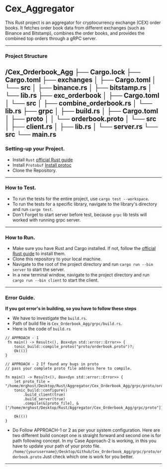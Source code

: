 # Cex_Aggregator

This Rust project is an aggregator for cryptocurrency exchange (CEX) order books. It fetches order book data from different exchanges (such as Binance and Bitstamp), combines the order books, and provides the combined top orders through a gRPC server.

------------------------------
### Project Structure

/Cex_Orderbook_Agg
├── Cargo.lock
├── Cargo.toml
├── exchanges
│   ├── Cargo.toml
│   └── src
│       ├── binance.rs
│       ├── bitstamp.rs
│       └── lib.rs
├── exc_orderbook
│   ├── Cargo.toml
│   └── src
│       ├── combine_orderbook.rs
│       └── lib.rs
├── grpc
│   ├── build.rs
│   ├── Cargo.toml
│   ├── proto
│   │   └── orderbook.proto
│   └── src
│       ├── client.rs
│       ├── lib.rs
│       └── server.rs
└── src
    └── main.rs
----------------------------------------------
### Setting-up your Project.
- Install `Rust`  [official Rust guide](https://www.rust-lang.org/tools/install)
- Install `Protobuf`  [Install protoc](https://grpc.io/docs/protoc-installation/)
- Clone the Repository.

------------------------------------------------
### How to Test.
-  To run the tests for the entire project, use `cargo test --workspace`.
- To run the tests for a specific library, navigate to the library's directory and run `cargo test`.
-  Don't Forget to start server before test, because `grpc` lib tests will worked with running grpc server.

-----------------------------------------------
### How to Run.

-  Make sure you have Rust and Cargo installed. If not, follow the [official Rust guide](https://www.rust-lang.org/tools/install) to install them.
-  Clone this repository to your local machine.
-  Navigate to the root of the project directory and run `cargo run --bin server` to start the server.
-  In a new terminal window, navigate to the project directory and run `cargo run --bin client` to start the client.


--------------------------------------------------
### Error Guide.
**If you got error's in building, so you have to follow these steps**
-  We have to investigate the `build.rs`.
-  Path of build file is `Cex_Orderbook_Agg/grpc/build.rs`.
-  Here is the code of `build.rs`
```
// APPROACH - 1
 fn main() -> Result<(), Box<dyn std::error::Error>> {
    tonic_build::compile_protos("proto/orderbook.proto")?;
    Ok(())
}

// APPROACH - 2 If found any bugs in proto
// pass your complete proto file address here to compile.

fn main() -> Result<(), Box<dyn std::error::Error>> {
    let proto_file = "/home/mrghost/Desktop/Rust/Aggregator/Cex_Orderbook_Agg/grpc/proto/orderbook.proto";
    tonic_build::configure()
        .build_client(true)
        .build_server(true)
        .compile(&[proto_file], &["/home/mrghost/Desktop/Rust/Aggregator/Cex_Orderbook_Agg/grpc/proto"])?;

    Ok(())
}
```
-  Do Follow APPROACH-1 or 2 as per your system configuration. Here are two different build concept one is straight forward and second one is for path following concept. In my Case Approach-2 is working, in this you have to update your path of your proto file. `/home/{yourusername}/Desktop/Github/Cex_Orderbook_Agg/grpc/proto/orderbook.proto`
Just check which one is work for you better.

----------------------------------------------------------------------------------------------

